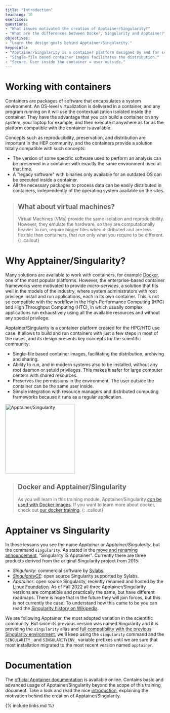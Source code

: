 ```yaml
---
title: "Introduction"
teaching: 10
exercises:
questions:
- "What issues motivated the creation of Apptainer/Singularity?"
- "What are the differences between Docker, Singularity and Apptainer?"
objectives:
- "Learn the design goals behind Apptainer/Singularity."
keypoints:
- "Apptainer/Singularity is a container platform designed by and for scientists."
- "Single-file based container images facilitates the distribution."
- "Secure. User inside the container = user outside."
---
```


# Working with containers

Containers are packages of software that encapsulates a system environment. An OS-level virtualization is delivered
in a container, and any program running on it will use the contextualization isolated inside the container. They have
the advantage that you can build a container on any system, your laptop for example, and then execute it anywhere
as far as the platform compatible with the container is available.

Concepts such as reproducibility, preservation, and distribution
are important in the HEP community, and the containers provide a solution totally compatible with such concepts:
* The version of some specific software used to perform an analysis can be preserved in a container with exactly the same
environment used at that time.
* A "legacy software" with binaries only available for an outdated OS can be executed inside a container.
* All the necessary packages to process data can be easily distributed in containers, independently of the operating
system available on the sites.

> ## What about virtual machines?
> Virtual Machines (VMs) provide the same isolation and reproducibility.
> However, they emulate the hardware, so they are computationally heavier to run,
> require bigger files when distributed and are less flexible than containers, that run only what you require to be different.
{: .callout}

# Why Apptainer/Singularity?

Many solutions are available to work with containers, for example [Docker](https://www.docker.com/),
one of the most popular platforms. However, the enterprise-based container frameworks were motivated to provide
_micro-services_, a solution that fits well in the models of the industry, where system administrators with root privilege
install and run applications, each in its own container.
This is not so compatible with the workflow in the High-Performance Computing (HPC) and High Throughput Computing (HTC),
in which usually complex applications run exhaustively using all the available resources and without any special privilege.

Apptainer/Singularity is a container platform created for the HPC/HTC use case. It allows to build and run containers with just
a few steps in most of the cases, and its design presents key concepts for the scientific community:
* Single-file based container images, facilitating the distribution, archiving and sharing.
* Ability to run, and in modern systems also to be installed, without any root daemon or setuid privileges. This makes it safer for large computer centers with shared resources.
* Preserves the permissions in the environment. The user outside the container can be the same user inside.
* Simple integration with resource managers and distributed computing frameworks because it runs as a regular application.

 <a href="https://apptainer.org/docs/user/">
<img src="https://apptainer.org/docs/user/main/_static/logo.png" alt="Apptainer/Singularity" width="220">
</a>

> ## Docker and Apptainer/Singularity
> As you will learn in this training module, Apptainer/Singularity [*can* be used with Docker images](https://apptainer.org/docs/user/main/docker_and_oci.html).
> If you want to learn more about docker, check out [our docker training](https://hsf-training.github.io/hsf-training-docker/index.html).
{: .callout}

# Apptainer vs Singularity
In these lessons you see the name *Apptainer* or *Apptainer/Singularity*, but the command `singularity`.
As stated in the [move and renaming announcement](https://apptainer.org/news/community-announcement-20211130/), "Singularity IS Apptainer".
Currently there are three products derived from the original Singularity project from 2015:
* *Singularity*: commercial software by [Sylabs](https://sylabs.io/).
* [*SingularityCE*](https://sylabs.io/2022/06/singularityce-is-singularity/): open source Singularity supported by Sylabs.
* *Apptainer*: open source Singularity, recently renamed and hosted by the [Linux Foundation](https://www.linuxfoundation.org/).
As of Fall 2022 all three Apptainer/Singularity versions are compatible and practically the same, but have different roadmaps.
There is hope that in the future they will join forces, but this is not currently the case.
To understand how this came to be you can read the [Singularity history on Wikipedia](https://en.wikipedia.org/wiki/Singularity_%28software%29#History).

We are following Apptainer, the most adopted variation in the scientific community.
But since its previous version was named Singularity and it is providing the `singularity` alias and
[full compatibility with the previous Singularity environment](https://apptainer.org/docs/user/main/singularity_compatibility.html),
we'll keep using the `singularity` command and the `SINGULARITY_` and  `SINGULARITYENV_` variable prefixes until
we are sure that most installation migrated to the most recent version named `apptainer`.

# Documentation

The [official Apptainer documentation](https://apptainer.org/docs/) is available online. Contains basic and advanced
usage of Apptainer/Singularity beyond the scope of this training document. Take a look and read the nice
[introduction](https://apptainer.org/docs/user/main/introduction.html), explaining the motivation behind the
creation of Apptainer/Singularity.


{% include links.md %}
